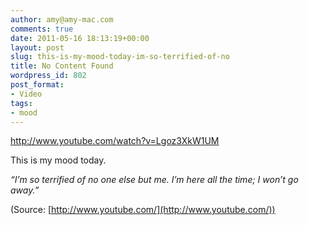 ```yaml
---
author: amy@amy-mac.com
comments: true
date: 2011-05-16 18:13:19+00:00
layout: post
slug: this-is-my-mood-today-im-so-terrified-of-no
title: No Content Found
wordpress_id: 802
post_format:
- Video
tags:
- mood
---
```


http://www.youtube.com/watch?v=Lgoz3XkW1UM





This is my mood today.




_“I’m so terrified of no one else but me. I’m here all the time; I won’t go away.”_




(Source: [http://www.youtube.com/](http://www.youtube.com/))
